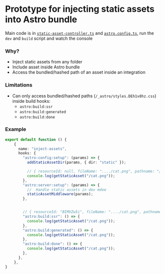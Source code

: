 # Prototype for injecting static assets into Astro bundle

Main code is in [`static-asset-controller.ts`](static-asset-controller.ts) and [`astro.config.ts`](astro.config.ts), run the `dev` and `build` script and watch the console

### Why?

- Inject static assets from any folder
- Include asset inside Astro bundle
- Access the bundled/hashed path of an asset inside an integration

### Limitations

- Can only access bundled/hashed paths (`/_astro/styles.DEh1v8hz.css`) inside build hooks:
  - `astro:build:ssr`
  - `astro:build:generated`
  - `astro:build:done`


### Example

```ts
export default function () {
    {
      name: "inject-assets",
      hooks: {
        "astro:config:setup": (params) => {
          addStaticAssetDir(params, { dir: "static" });

          // { resourceId: null, fileName: "..../cat.png", pathname: "/cat.png" }
          console.log(getStaticAsset("/cat.png"));
        },
        "astro:server:setup": (params) => {
          //  Handle static assets in dev mdoe
          staticAssetMiddleware(params);
        },


        // { resourceId: "BIMVZw5i", fileName: "..../cat.png", pathname: "/_astro/cat.DEh1v8hz.png" }
        "astro:build:ssr": () => {
          console.log(getStaticAsset("/cat.png"));
        },
        "astro:build:generated": () => {
          console.log(getStaticAsset("/cat.png"));
        },
        "astro:build:done": () => {
          console.log(getStaticAsset("/cat.png"));
        },
      },
    },
}
```